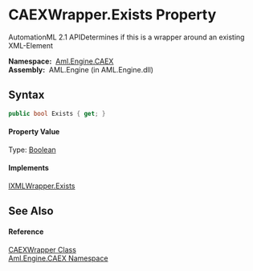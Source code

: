 CAEXWrapper.Exists Property
===========================
AutomationML 2.1 APIDetermines if this is a wrapper around an existing XML-Element

  **Namespace:**  [Aml.Engine.CAEX][1]  
  **Assembly:**  AML.Engine (in AML.Engine.dll)

Syntax
------

```csharp
public bool Exists { get; }
```

#### Property Value
Type: [Boolean][2]
#### Implements
[IXMLWrapper.Exists][3]  


See Also
--------

#### Reference
[CAEXWrapper Class][4]  
[Aml.Engine.CAEX Namespace][1]  

[1]: ../README.md
[2]: https://docs.microsoft.com/dotnet/api/system.boolean
[3]: ../../Aml.Engine.XML/IXMLWrapper/Exists.md
[4]: README.md
[5]: https://www.automationml.org
[6]: ../../icons/logoShade.png